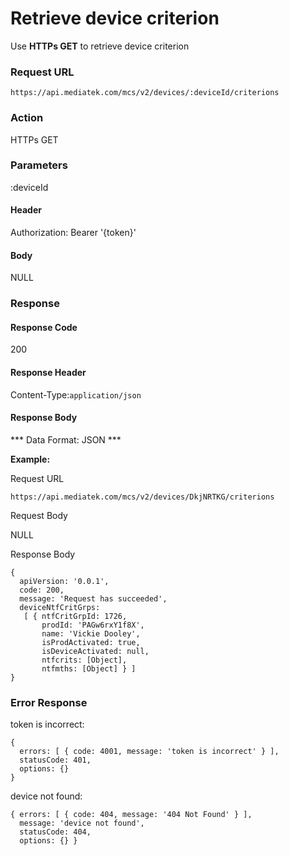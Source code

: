# Retrieve device criterion

Use **HTTPs GET** to retrieve device criterion

### Request URL

```
https://api.mediatek.com/mcs/v2/devices/:deviceId/criterions

```

### Action

HTTPs GET

### Parameters

:deviceId

#### Header

Authorization: Bearer '{token}'

#### Body

NULL

### Response

#### Response Code

200

#### Response Header

Content-Type:`application/json`

#### Response Body

*** Data Format: JSON ***

**Example:**

Request URL

```
https://api.mediatek.com/mcs/v2/devices/DkjNRTKG/criterions
```

Request Body

NULL

Response Body

```
{
  apiVersion: '0.0.1',
  code: 200,
  message: 'Request has succeeded',
  deviceNtfCritGrps:
   [ { ntfCritGrpId: 1726,
       prodId: 'PAGw6rxY1f8X',
       name: 'Vickie Dooley',
       isProdActivated: true,
       isDeviceActivated: null,
       ntfcrits: [Object],
       ntfmths: [Object] } ]
}
```

### Error Response

token is incorrect:

```
{
  errors: [ { code: 4001, message: 'token is incorrect' } ],
  statusCode: 401,
  options: {}
}
```

device not found:

```
{ errors: [ { code: 404, message: '404 Not Found' } ],
  message: 'device not found',
  statusCode: 404,
  options: {} }
```